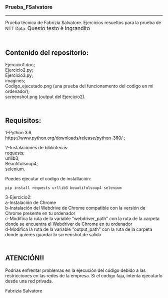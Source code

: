 ### __Prueba_FSalvatore__ 
***            
Prueba técnica de Fabrizia Salvatore. Ejercicios resueltos para la prueba de NTT Data.
<big>Questo testo è ingrandito</big>

\
__Contenido del repositorio:__    
---             
Ejercicio1.doc;  
Ejercicio2.py;  
Ejercicio3.py;  
imagines;  
Codigo_ejecutado.png (una prueba del funcionamento del codigo en mi ordenador);  
screenshot.png (output del Ejercicio2).   

\
__Requisitos:__  
---             
1-Python 3.6  
https://www.python.org/downloads/release/python-360/ ;  
   
2-Instalaciones de bibliotecas:  
requests;  
urllib3;  
Beautifulsoup4;   
selenium.  
  	          
Puedes ejecutar el codigo de installación:   
   
```shell
pip install requests urllib3 beautifulsoup4 selenium
```
        
3-Ejercicio2:  
a-Instalación de Chrome  
b-Instalación del Webdrive de Chrome compatible con la versión de Chrome presente en tu ordenador   
c-Modifica la ruta de la variable "webdriver_path" con la ruta de la carpeta donde se encuentra el Webdriver de Chrome en tu ordenador  
d-Modifica la ruta de la variable "output_path" con la ruta de la carpeta donde quieres guardar lo screenshot de salida  

\
__ATENCIÓN!!__  
---           
Podrías enfrentar problemas en la ejecución del código debido a las restricciones en las redes de la empresa. Si el codigo faja, 
intenta ejecutarlo desde una red privada.   
          
Fabrizia Salvatore
